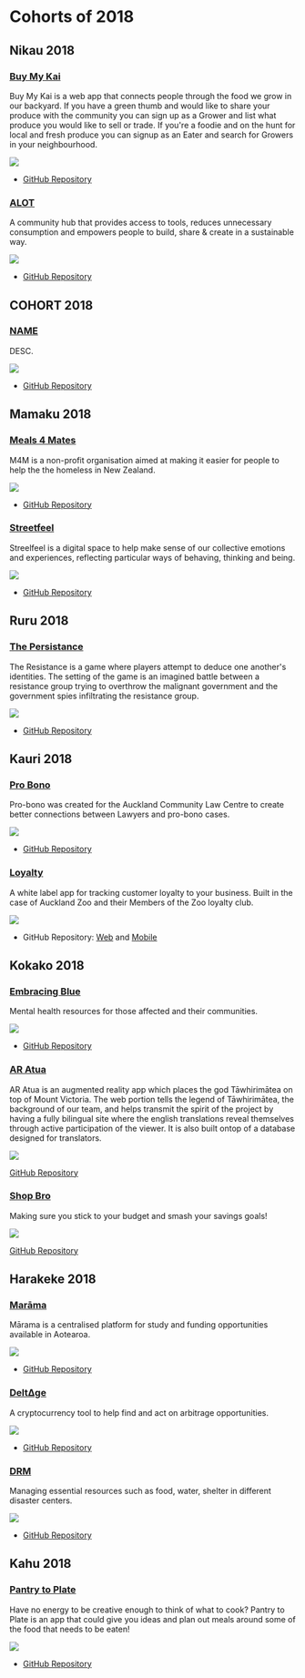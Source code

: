 # Cohorts of 2018

Nikau 2018
---------

### [Buy My Kai](https://github.com/nikau-2018/Buy-My-Kai)

Buy My Kai is a web app that connects people through the food we grow in our backyard. If you have a green thumb and would like to share your produce with the community you can sign up as a Grower and list what produce you would like to sell or trade.
If you're a foodie and on the hunt for local and fresh produce you can signup as an Eater and search for Growers in your neighbourhood.

![](images/2018/buy-my-kai.png)

* [GitHub Repository](https://github.com/nikau-2018/Buy-My-Kai)

### [ALOT](https://alot.space/)

A community hub that provides access to tools, reduces unnecessary consumption and empowers people to build, share & create in a sustainable way.

![](images/2018/ALOT.png)

* [GitHub Repository](https://github.com/nikau-2018/alot)


COHORT 2018
---------

### [NAME](LINK)

DESC.

![](images/2018/IMG)

* [GitHub Repository](https://github.com/LINK)


Mamaku 2018
-----------

### [Meals 4 Mates](http://meals4mates.herokuapp.com/#/)

M4M is a non-profit organisation aimed at making it easier for people to help the the homeless in New Zealand.

![](images/2018/meals-4-mates.png)

* [GitHub Repository](https://github.com/mamaku-2018/Meals4Mates)

### [Streetfeel](http://streetfeel.herokuapp.com/#/)

Streelfeel is a digital space to help make sense of our collective emotions and experiences, reflecting particular ways of behaving, thinking and being.

![](images/2018/streetfeel.png)

* [GitHub Repository](https://github.com/mamaku-2018/Emotional_Map)


Ruru 2018
---------

### [The Persistance](http://the-persistence.herokuapp.com/)

The Resistance is a game where players attempt to deduce one another's identities. The setting of the game is an imagined battle between a resistance group trying to overthrow the malignant government and the government spies infiltrating the resistance group.

![](images/2018/the-persistance)

* [GitHub Repository](https://github.com/ruru-bootcamp-2018/Persistance)


Kauri 2018
----------

### [Pro Bono](http://pro-bono-test.herokuapp.com)

Pro-bono was created for the Auckland Community Law Centre to create better connections between Lawyers and pro-bono cases.

![](images/2018/pro-bono.png)

* [GitHub Repository](https://github.com/Kauri-2018/pro-bono)

### [Loyalty](https://github.com/Kauri-2018/loyalty-web)

A white label app for tracking customer loyalty to your business. Built in the case of Auckland Zoo and their Members of the Zoo loyalty club.

![](images/2018/loyalty-web.png)

* GitHub Repository: [Web](https://github.com/Kauri-2018/loyalty-web) and [Mobile](https://github.com/Kauri-2018/loyalty-app)


Kokako 2018
-----------

### [Embracing Blue](http://embracing-blue.herokuapp.com/)

Mental health resources for those affected and their communities.

![](images/2018/embracing-blue.png)

* [GitHub Repository](https://github.com/Kokako-2018/Embracing-Blue)

### [AR Atua](http://atua-web.herokuapp.com/)

AR Atua is an augmented reality app which places the god Tāwhirimātea on top of Mount Victoria. The web portion tells the legend of Tāwhirimātea, the background of our team, and helps transmit the spirit of the project by having a fully bilingual site where the english translations reveal themselves through active participation of the viewer. It is also built ontop of a database designed for translators.

![](images/2018/ar-atua.png)

[GitHub Repository](https://github.com/l-suzuki/atua-web)

### [Shop Bro](http://shopbro.herokuapp.com/#/)

Making sure you stick to your budget and smash your savings goals!

![](images/2018/shop-bro.png)

[GitHub Repository](https://github.com/Kokako-2018/ShopBro-2.0-mobile) 


Harakeke 2018
-------------

### [Marāma](http://www.marama.org.nz/)

Mārama is a centralised platform for study and funding opportunities available in Aotearoa.

![](images/2018/marama.png)

* [GitHub Repository](https://github.com/harakeke-2018/marama)

### [DeltΔge](http://http://deltage.herokuapp.com/LiveApp)

A cryptocurrency tool to help find and act on arbitrage opportunities.

![](images/2018/deltage.png)

* [GitHub Repository](https://github.com/TylerGriffin99/Deltage/tree/deployment)

### [DRM](https://github.com/harakeke-2018/drm)

Managing essential resources such as food, water, shelter in different disaster centers.

![](images/2018/drm.png)

* [GitHub Repository](https://github.com/harakeke-2018/drm)

Kahu 2018
---------

### [Pantry to Plate](http://pantry-to-plate.herokuapp.com/)

Have no energy to be creative enough to think of what to cook? Pantry to Plate is an app that could give you ideas and plan out meals around some of the food that needs to be eaten!

![](images/2018/pantry-to-plate.png)

* [GitHub Repository](https://github.com/kahu-2018/anything-but-a-pantry-manager)
